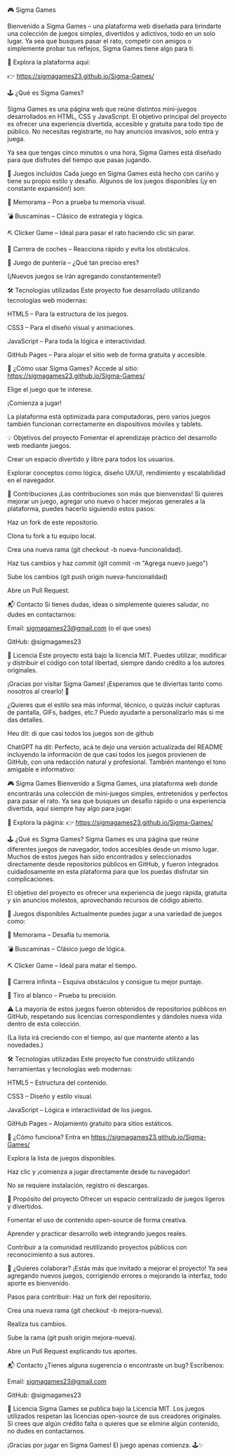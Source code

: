 🎮 Sigma Games

Bienvenido a Sigma Games – una plataforma web diseñada para brindarte una colección de juegos simples, divertidos y adictivos, todo en un solo lugar. Ya sea que busques pasar el rato, competir con amigos o simplemente probar tus reflejos, Sigma Games tiene algo para ti.


🔗 Explora la plataforma aquí:

👉 https://sigmagames23.github.io/Sigma-Games/

🕹️ ¿Qué es Sigma Games?

Sigma Games es una página web que reúne distintos mini-juegos desarrollados en HTML, CSS y JavaScript. El objetivo principal del proyecto es ofrecer una experiencia divertida, accesible y gratuita para todo tipo de público. No necesitas registrarte, no hay anuncios invasivos, solo entra y juega.

Ya sea que tengas cinco minutos o una hora, Sigma Games está diseñado para que disfrutes del tiempo que pasas jugando.

🧩 Juegos incluidos
Cada juego en Sigma Games está hecho con cariño y tiene su propio estilo y desafío. Algunos de los juegos disponibles (¡y en constante expansión!) son:

🧠 Memorama – Pon a prueba tu memoria visual.

💣 Buscaminas – Clásico de estrategia y lógica.

⛏️ Clicker Game – Ideal para pasar el rato haciendo clic sin parar.

🏁 Carrera de coches – Reacciona rápido y evita los obstáculos.

🎯 Juego de puntería – ¿Qué tan preciso eres?

(¡Nuevos juegos se irán agregando constantemente!)

🛠️ Tecnologías utilizadas
Este proyecto fue desarrollado utilizando tecnologías web modernas:

HTML5 – Para la estructura de los juegos.

CSS3 – Para el diseño visual y animaciones.

JavaScript – Para toda la lógica e interactividad.

GitHub Pages – Para alojar el sitio web de forma gratuita y accesible.

🚀 ¿Cómo usar Sigma Games?
Accede al sitio: https://sigmagames23.github.io/Sigma-Games/

Elige el juego que te interese.

¡Comienza a jugar!

La plataforma está optimizada para computadoras, pero varios juegos también funcionan correctamente en dispositivos móviles y tablets.

💡 Objetivos del proyecto
Fomentar el aprendizaje práctico del desarrollo web mediante juegos.

Crear un espacio divertido y libre para todos los usuarios.

Explorar conceptos como lógica, diseño UX/UI, rendimiento y escalabilidad en el navegador.

🤝 Contribuciones
¡Las contribuciones son más que bienvenidas! Si quieres mejorar un juego, agregar uno nuevo o hacer mejoras generales a la plataforma, puedes hacerlo siguiendo estos pasos:

Haz un fork de este repositorio.

Clona tu fork a tu equipo local.

Crea una nueva rama (git checkout -b nueva-funcionalidad).

Haz tus cambios y haz commit (git commit -m "Agrega nuevo juego")

Sube los cambios (git push origin nueva-funcionalidad)

Abre un Pull Request.

📬 Contacto
Si tienes dudas, ideas o simplemente quieres saludar, no dudes en contactarnos:

Email: sigmagames23@gmail.com (o el que uses)

GitHub: @sigmagames23

📄 Licencia
Este proyecto está bajo la licencia MIT. Puedes utilizar, modificar y distribuir el código con total libertad, siempre dando crédito a los autores originales.

¡Gracias por visitar Sigma Games!
¡Esperamos que te diviertas tanto como nosotros al crearlo! 🎉

¿Quieres que el estilo sea más informal, técnico, o quizás incluir capturas de pantalla, GIFs, badges, etc.? Puedo ayudarte a personalizarlo más si me das detalles.







Heu dit:
di que casi todos los juegos son de github


ChatGPT ha dit:
Perfecto, acá te dejo una versión actualizada del README incluyendo la información de que casi todos los juegos provienen de GitHub, con una redacción natural y profesional. También mantengo el tono amigable e informativo:

🎮 Sigma Games
Bienvenido a Sigma Games, una plataforma web donde encontrarás una colección de mini-juegos simples, entretenidos y perfectos para pasar el rato. Ya sea que busques un desafío rápido o una experiencia divertida, aquí siempre hay algo para jugar.

🔗 Explora la página:
👉 https://sigmagames23.github.io/Sigma-Games/

🕹️ ¿Qué es Sigma Games?
Sigma Games es una página que reúne diferentes juegos de navegador, todos accesibles desde un mismo lugar. Muchos de estos juegos han sido encontrados y seleccionados directamente desde repositorios públicos en GitHub, y fueron integrados cuidadosamente en esta plataforma para que los puedas disfrutar sin complicaciones.

El objetivo del proyecto es ofrecer una experiencia de juego rápida, gratuita y sin anuncios molestos, aprovechando recursos de código abierto.

🧩 Juegos disponibles
Actualmente puedes jugar a una variedad de juegos como:

🧠 Memorama – Desafía tu memoria.

💣 Buscaminas – Clásico juego de lógica.

⛏️ Clicker Game – Ideal para matar el tiempo.

🏁 Carrera infinita – Esquiva obstáculos y consigue tu mejor puntaje.

🎯 Tiro al blanco – Prueba tu precisión.

⚠️ La mayoría de estos juegos fueron obtenidos de repositorios públicos en GitHub, respetando sus licencias correspondientes y dándoles nueva vida dentro de esta colección.

(La lista irá creciendo con el tiempo, así que mantente atento a las novedades.)

🛠️ Tecnologías utilizadas
Este proyecto fue construido utilizando herramientas y tecnologías web modernas:

HTML5 – Estructura del contenido.

CSS3 – Diseño y estilo visual.

JavaScript – Lógica e interactividad de los juegos.

GitHub Pages – Alojamiento gratuito para sitios estáticos.

🚀 ¿Cómo funciona?
Entra en https://sigmagames23.github.io/Sigma-Games/

Explora la lista de juegos disponibles.

Haz clic y ¡comienza a jugar directamente desde tu navegador!

No se requiere instalación, registro ni descargas.

🎯 Propósito del proyecto
Ofrecer un espacio centralizado de juegos ligeros y divertidos.

Fomentar el uso de contenido open-source de forma creativa.

Aprender y practicar desarrollo web integrando juegos reales.

Contribuir a la comunidad reutilizando proyectos públicos con reconocimiento a sus autores.

🤝 ¿Quieres colaborar?
¡Estás más que invitado a mejorar el proyecto! Ya sea agregando nuevos juegos, corrigiendo errores o mejorando la interfaz, todo aporte es bienvenido.

Pasos para contribuir:
Haz un fork del repositorio.

Crea una nueva rama (git checkout -b mejora-nueva).

Realiza tus cambios.

Sube la rama (git push origin mejora-nueva).

Abre un Pull Request explicando tus aportes.

📬 Contacto
¿Tienes alguna sugerencia o encontraste un bug? Escríbenos:

Email: sigmagames23@gmail.com

GitHub: @sigmagames23

📄 Licencia
Sigma Games se publica bajo la Licencia MIT. Los juegos utilizados respetan las licencias open-source de sus creadores originales. Si crees que algún crédito falta o quieres que se elimine algún contenido, no dudes en contactarnos.

¡Gracias por jugar en Sigma Games!
El juego apenas comienza. 🕹️✨
